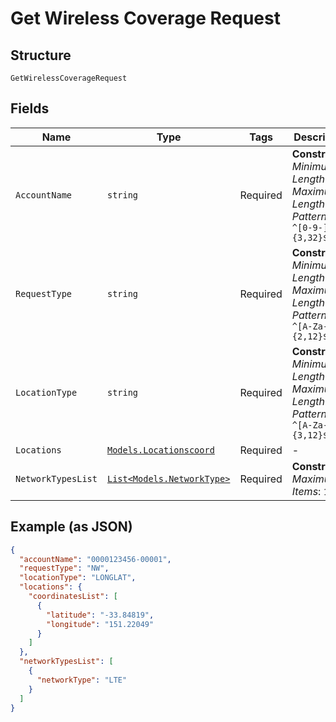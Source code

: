 
# Get Wireless Coverage Request

## Structure

`GetWirelessCoverageRequest`

## Fields

| Name | Type | Tags | Description |
|  --- | --- | --- | --- |
| `AccountName` | `string` | Required | **Constraints**: *Minimum Length*: `3`, *Maximum Length*: `32`, *Pattern*: `^[0-9-]{3,32}$` |
| `RequestType` | `string` | Required | **Constraints**: *Minimum Length*: `2`, *Maximum Length*: `12`, *Pattern*: `^[A-Za-z]{2,12}$` |
| `LocationType` | `string` | Required | **Constraints**: *Minimum Length*: `3`, *Maximum Length*: `12`, *Pattern*: `^[A-Za-z]{3,12}$` |
| `Locations` | [`Models.Locationscoord`](../../doc/models/locationscoord.md) | Required | - |
| `NetworkTypesList` | [`List<Models.NetworkType>`](../../doc/models/network-type.md) | Required | **Constraints**: *Maximum Items*: `100` |

## Example (as JSON)

```json
{
  "accountName": "0000123456-00001",
  "requestType": "NW",
  "locationType": "LONGLAT",
  "locations": {
    "coordinatesList": [
      {
        "latitude": "-33.84819",
        "longitude": "151.22049"
      }
    ]
  },
  "networkTypesList": [
    {
      "networkType": "LTE"
    }
  ]
}
```

